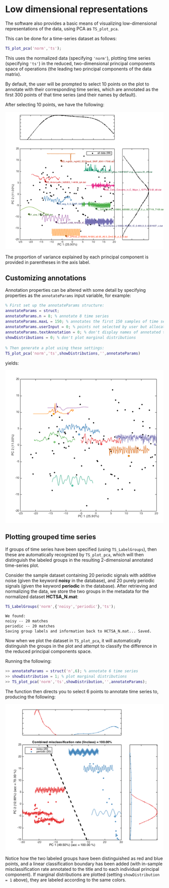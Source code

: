 # Low dimensional representations

The software also provides a basic means of visualizing low-dimensional representations of the data, using PCA as `TS_plot_pca`.

This can be done for a time-series dataset as follows:

```matlab
TS_plot_pca('norm','ts');
```

This uses the normalized data (specifying `'norm'`), plotting time series (specifying `'ts'`) in the reduced, two-dimensional principal components space of operations (the leading two principal components of the data matrix).

By default, the user will be prompted to select 10 points on the plot to annotate with their corresponding time series, which are annotated as the first 300 points of that time series (and their names by default).

After selecting 10 points, we have the following:

![pca_image](img/pca_ungrouped.png)

The proportion of variance explained by each principal component is provided in parentheses in the axis label.

## Customizing annotations

Annotation properties can be altered with some detail by specifying properties as the `annotateParams` input variable, for example:

```matlab
% First set up the annotateParams structure:
annotateParams = struct;
annotateParams.n = 8; % annotate 8 time series
annotateParams.maxL = 150; % annotates the first 150 samples of time series
annotateParams.userInput = 0; % points not selected by user but allocated randomly
annotateParams.textAnnotation = 0; % don't display names of annotated time series
showDistributions = 0; % don't plot marginal distributions

% Then generate a plot using these settings:
TS_plot_pca('norm','ts',showDistributions,'',annotateParams)
```

yields:

![annotated plot](img/lowDimAnnotated.png)

## Plotting grouped time series

If groups of time series have been specified (using `TS_LabelGroups`), then these are automatically recognized by `TS_plot_pca`, which will then distinguish the labeled groups in the resulting 2-dimensional annotated time-series plot.

Consider the sample dataset containing 20 periodic signals with additive noise (given the keyword **noisy** in the database), and 20 purely periodic signals (given the keyword **periodic** in the database).
After retrieving and normalizing the data, we store the two groups in the metadata for the normalized dataset **HCTSA_N.mat**:

```matlab
TS_LabelGroups('norm',{'noisy','periodic'},'ts');
```
```
We found:
noisy -- 20 matches
periodic -- 20 matches
Saving group labels and information back to HCTSA_N.mat... Saved.
```
Now when we plot the dataset in `TS_plot_pca`, it will automatically distinguish the groups in the plot and attempt to classify the difference in the reduced principal components space.

Running the following:

```matlab
>> annotateParams = struct('n',6); % annotate 6 time series
>> showDistribution = 1; % plot marginal distributions
>> TS_plot_pca('norm','ts',showDistribution,'',annotateParams);
```

The function then directs you to select 6 points to annotate time series to, producing the following:

![](img/PC_noisy_periodic.png)

Notice how the two labeled groups have been distinguished as red and blue points, and a linear classification boundary has been added (with in-sample misclassification rate annotated to the title and to each individual principal component).
If marginal distributions are plotted (setting `showDistribution = 1` above), they are labeled according to the same colors.
